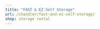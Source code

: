 ```yaml
---
title: "FAST & EZ Self Storage"
url: /chandler/fast-and-ez-self-storage/
shop: storage rental
---
```

